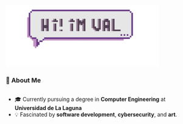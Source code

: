 <img src="./images/text-box-val.png" alt="Header Banner" width="80%" />

### 🦖 **About Me**
<div style="display: flex; align-items: center;">
  <ul>
    <li>🎓 Currently pursuing a degree in <b>Computer Engineering</b> at <b>Universidad de La Laguna</b></li>
    <li>💡 Fascinated by <b>software development</b>, <b>cybersecurity</b>, and <b>art</b>.</li>
  </ul>
</div>